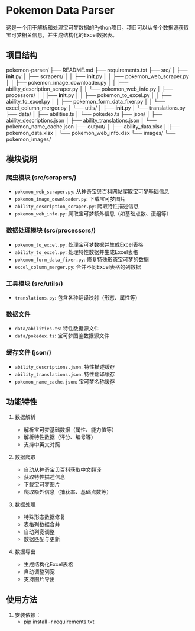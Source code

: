 # Pokemon Data Parser

这是一个用于解析和处理宝可梦数据的Python项目。项目可以从多个数据源获取宝可梦相关信息，并生成结构化的Excel数据表。

## 项目结构 

pokemon-parser/
├── README.md
├── requirements.txt
├── src/
│   ├── __init__.py
│   ├── scrapers/
│   │   ├── __init__.py
│   │   ├── pokemon_web_scraper.py
│   │   ├── pokemon_image_downloader.py
│   │   ├── ability_description_scraper.py
│   │   └── pokemon_web_info.py
│   ├── processors/
│   │   ├── __init__.py
│   │   ├── pokemon_to_excel.py
│   │   ├── ability_to_excel.py
│   │   ├── pokemon_form_data_fixer.py
│   │   └── excel_column_merger.py
│   └── utils/
│       ├── __init__.py
│       └── translations.py
├── data/
│   ├── abilities.ts
│   └── pokedex.ts
├── json/
│   ├── ability_descriptions.json
│   ├── ability_translations.json
│   └── pokemon_name_cache.json
├── output/
│   ├── ability_data.xlsx
│   ├── pokemon_data.xlsx
│   └── pokemon_web_info.xlsx
└── images/
    └── pokemon_images/

## 模块说明

### 爬虫模块 (src/scrapers/)

- `pokemon_web_scraper.py`: 从神奇宝贝百科网站爬取宝可梦基础信息
- `pokemon_image_downloader.py`: 下载宝可梦图片
- `ability_description_scraper.py`: 爬取特性描述信息
- `pokemon_web_info.py`: 爬取宝可梦额外信息（如基础点数、蛋组等）

### 数据处理模块 (src/processors/)

- `pokemon_to_excel.py`: 处理宝可梦数据并生成Excel表格
- `ability_to_excel.py`: 处理特性数据并生成Excel表格
- `pokemon_form_data_fixer.py`: 修复特殊形态宝可梦的数据
- `excel_column_merger.py`: 合并不同Excel表格的列数据

### 工具模块 (src/utils/)

- `translations.py`: 包含各种翻译映射（形态、属性等）

### 数据文件

- `data/abilities.ts`: 特性数据源文件
- `data/pokedex.ts`: 宝可梦图鉴数据源文件

### 缓存文件 (json/)

- `ability_descriptions.json`: 特性描述缓存
- `ability_translations.json`: 特性翻译缓存
- `pokemon_name_cache.json`: 宝可梦名称缓存

## 功能特性

1. 数据解析
   - 解析宝可梦基础数据（属性、能力值等）
   - 解析特性数据（评分、编号等）
   - 支持中英文对照

2. 数据爬取
   - 自动从神奇宝贝百科获取中文翻译
   - 获取特性描述信息
   - 下载宝可梦图片
   - 爬取额外信息（捕获率、基础点数等）

3. 数据处理
   - 特殊形态数据修复
   - 表格列数据合并
   - 自动列宽调整
   - 数据匹配与更新

4. 数据导出
   - 生成结构化Excel表格
   - 自动调整列宽
   - 支持图片导出

## 使用方法

1. 安装依赖：
   - pip install -r requirements.txt
